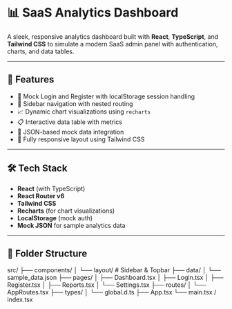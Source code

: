 # 📊 SaaS Analytics Dashboard

A sleek, responsive analytics dashboard built with **React**, **TypeScript**, and **Tailwind CSS** to simulate a modern SaaS admin panel with authentication, charts, and data tables.

---

## 🚀 Features

- 🔐 Mock Login and Register with localStorage session handling
- 🧭 Sidebar navigation with nested routing
- 📈 Dynamic chart visualizations using `recharts`
- 📋 Interactive data table with metrics
- 📁 JSON-based mock data integration
- 📱 Fully responsive layout using Tailwind CSS

---

## 🛠️ Tech Stack

- **React** (with TypeScript)
- **React Router v6**
- **Tailwind CSS**
- **Recharts** (for chart visualizations)
- **LocalStorage** (mock auth)
- **Mock JSON** for sample analytics data

---

## 📂 Folder Structure

src/
├── components/
│ └── layout/ # Sidebar & Topbar
├── data/
│ └── sample_data.json
├── pages/
│ ├── Dashboard.tsx
│ ├── Login.tsx
│ ├── Register.tsx
│ ├── Reports.tsx
│ └── Settings.tsx
├── routes/
│ └── AppRoutes.tsx
├── types/
│ └── global.d.ts
├── App.tsx
└── main.tsx / index.tsx